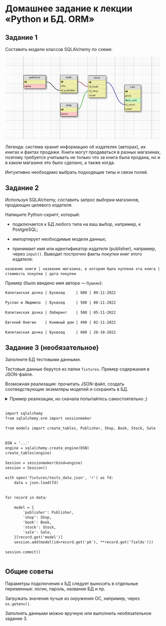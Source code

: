 # Домашнее задание к лекции «Python и БД. ORM»
## Задание 1
Составить модели классов SQLAlchemy по схеме:

![scheme](scheme.png)

Легенда: система хранит информацию об издателях (авторах), их книгах и фактах продажи. Книги могут продаваться в разных магазинах, поэтому требуется учитывать не только что за книга была продана, но и в каком магазине это было сделано, а также когда.

Интуитивно необходимо выбрать подходящие типы и связи полей.

## Задание 2
Используя SQLAlchemy, составить запрос выборки магазинов, продающих целевого издателя.

Напишите Python-скрипт, который:

* подключается к БД любого типа на ваш выбор, например, к PostgreSQL;
  
* импортирует необходимые модели данных;
  
* принимает имя или идентификатор издателя (publisher), например, через `input()`. Выводит построчно факты покупки книг этого издателя:
  
 ```
название книги | название магазина, в котором была куплена эта книга | стоимость покупки | дата покупки
```

Пример (было введено имя автора — `Пушкин`):

```
Капитанская дочка | Буквоед     | 600 | 09-11-2022

Руслан и Людмила  | Буквоед     | 500 | 08-11-2022

Капитанская дочка | Лабиринт    | 580 | 05-11-2022

Евгений Онегин    | Книжный дом | 490 | 02-11-2022

Капитанская дочка | Буквоед     | 600 | 26-10-2022
```

## Задание 3 (необязательное)

Заполните БД тестовыми данными.

Тестовые данные берутся из папки `fixtures`. Пример содержания в JSON-файле.

Возможная реализация: прочитать JSON-файл, создать соотведствующие экземляры моделей и сохранить в БД.

<details>

<summary>Пример реализации, но сначала попытайтесь самостоятельно ;)<summary>

```import json

import sqlalchemy
from sqlalchemy.orm import sessionmaker

from models import create_tables, Publisher, Shop, Book, Stock, Sale


DSN = '...'
engine = sqlalchemy.create_engine(DSN)
create_tables(engine)

Session = sessionmaker(bind=engine)
session = Session()

with open('fixtures/tests_data.json', 'r') as fd:
    data = json.load(fd)


for record in data:

    model = {
        'publisher': Publisher,
        'shop': Shop,
        'book': Book,
        'stock': Stock,
        'sale': Sale,
    }[record.get('model')]
    session.add(model(id=record.get('pk'), **record.get('fields')))

session.commit()
```

</details>

## Общие советы

Параметры подключения к БД следует выносить в отдельные переменные: логин, пароль, название БД и пр.

Загружать значения лучше из окружения ОС, например, через `os.getenv()`.

Заполнять данными можно вручную или выполнить необязательное задание 3.
